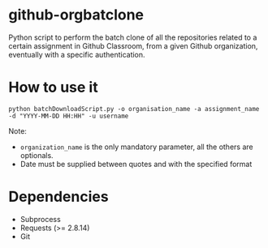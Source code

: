 # github-orgbatclone
Python script to perform the batch clone of all the repositories related to a certain assignment in Github Classroom, from a given Github organization, eventually with a specific authentication.

# How to use it
```
python batchDownloadScript.py -o organisation_name -a assignment_name -d "YYYY-MM-DD HH:HH" -u username 
```

Note:
* ```organization_name``` is the only mandatory parameter, all the others are optionals.
* Date must be supplied between quotes and with the specified format


# Dependencies
* Subprocess
* Requests (>= 2.8.14)
* Git
